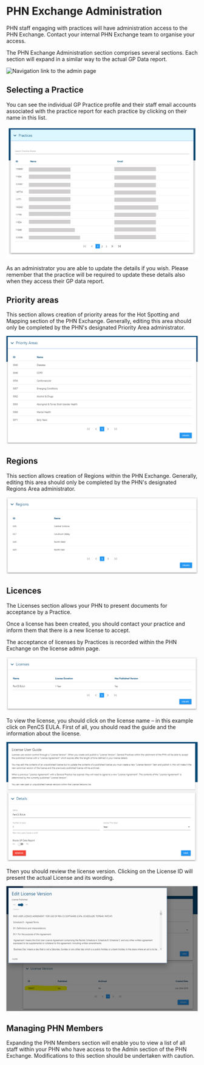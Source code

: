 # PHN Exchange Administration

PHN staff engaging with practices will have administration access to the PHN Exchange. Contact your internal PHN Exchange team to organise your access.

The PHN Exchange Administration section comprises several sections. Each section will expand in a similar way to the actual GP Data report.

![Navigation link to the admin page](../../img/admin-nav.png)

## Selecting a Practice
You can see the individual GP Practice profile and their staff email accounts associated with the practice report for each practice by clicking on their name in this list.

![List of general practices](../../img/gp-practices.png)

As an administrator you are able to update the details if you wish. 
Please remember that the practice will be required to update these details also when they access their GP data report.

## Priority areas
This section allows creation of priority areas for the Hot Spotting and Mapping section of the PHN Exchange. Generally, editing this area should only be completed by the PHN's designated Priority Area administrator.

![Managing PHN priority areas](../../img/priorities.png)

## Regions
This section allows creation of Regions within the PHN Exchange. Generally, editing this area should only be completed by the PHN's designated Regions Area administrator.

![Managing PHN regions](../../img/regions.png)

## Licences
The Licenses section allows your PHN to present documents for acceptance by a Practice.

Once a license has been created, you should contact your practice and inform them that there is a new license to accept.

The acceptance of licenses by Practices is recorded within the PHN Exchange on the license admin page.

![Managing PHN licenses](../../img/licenses.png)

To view the license, you should click on the license name – in this example click on PenCS EULA.
First of all, you should read the guide and the information about the license.

![Managing PHN licenses](../../img/license.png)

Then you should review the license version. Clicking on the License ID will present the actual License and its wording.

![Designating Licenses](../../img/license-designation.png)

## Managing PHN Members
Expanding the PHN Members section will enable you to view a list of all staff within your PHN who have access to the Admin section of the PHN Exchange. Modifications to this section should be undertaken with caution. 
